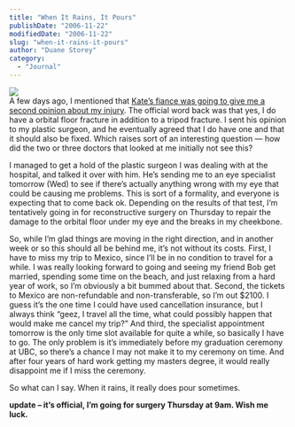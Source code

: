 ```yaml
---
title: "When It Rains, It Pours"
publishDate: "2006-11-22"
modifiedDate: "2006-11-22"
slug: "when-it-rains-it-pours"
author: "Duane Storey"
category:
  - "Journal"
---
```


  
![](http://www.migratorynerd.com/coppermine/albums/wpw-20050129/DSCN4118.jpg)  
A few days ago, I mentioned that [Kate’s fiance was going to give me a second opinion about my injury](http://www.migratorynerd.com/index.php/archives/159). The official word back was that yes, I do have a orbital floor fracture in addition to a tripod fracture. I sent his opinion to my plastic surgeon, and he eventually agreed that I do have one and that it should also be fixed. Which raises sort of an interesting question — how did the two or three doctors that looked at me initially not see this?

I managed to get a hold of the plastic surgeon I was dealing with at the hospital, and talked it over with him. He’s sending me to an eye specialist tomorrow (Wed) to see if there’s actually anything wrong with my eye that could be causing me problems. This is sort of a formality, and everyone is expecting that to come back ok. Depending on the results of that test, I’m tentatively going in for reconstructive surgery on Thursday to repair the damage to the orbital floor under my eye and the breaks in my cheekbone.

So, while I’m glad things are moving in the right direction, and in another week or so this should all be behind me, it’s not without its costs. First, I have to miss my trip to Mexico, since I’ll be in no condition to travel for a while. I was really looking forward to going and seeing my friend Bob get married, spending some time on the beach, and just relaxing from a hard year of work, so I’m obviously a bit bummed about that. Second, the tickets to Mexico are non-refundable and non-transferable, so I’m out $2100. I guess it’s the one time I could have used cancellation insurance, but I always think “geez, I travel all the time, what could possibly happen that would make me cancel my trip?” And third, the specialist appointment tomorrow is the only time slot available for quite a while, so basically I have to go. The only problem is it’s immediately before my graduation ceremony at UBC, so there’s a chance I may not make it to my ceremony on time. And after four years of hard work getting my masters degree, it would really disappoint me if I miss the ceremony.

So what can I say. When it rains, it really does pour sometimes.

**update – it’s official, I’m going for surgery Thursday at 9am. Wish me luck.**